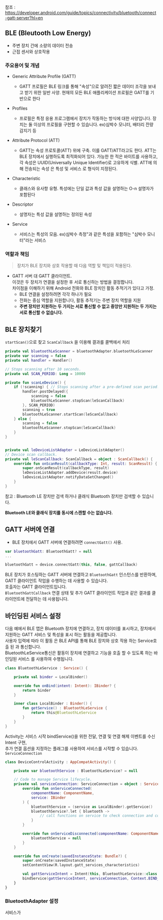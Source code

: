 참조 : https://developer.android.com/guide/topics/connectivity/bluetooth/connect-gatt-server?hl=en

## BLE (Bleutooth Low Energy)

- 주변 장치 간에 소량의 데이터 전송
- 근접 센서와 상호작용

### 주요용어 및 개념

- Generic Attribute Profile (GATT)
  - GATT 프로필은 BLE 링크를 통해 "속성"으로 알려진 짧은 데이터 조각을 보내고 받기 위한 일반 사양. 현재의 모든 BLE 애플리케이션 프로필은 GATT를 기반으로 한다

- Profiles
  - 프로필은 특정 응용 프로그램에서 장치가 작동하는 방식에 대한 사양입니다. 장치는 둘 이상의 프로필을 구현할 수 있습니다. ex)심박수 모니터, 배터리 잔량 감지기 등
- Attribute Protocol (ATT)
  - GATT는 속성 프로토콜(ATT) 위에 구축. 이를 GATT/ATT라고도 한다. ATT는 BLE 장치에서 실행하도록 최적화되어 있다. 
     가능한 한 적은 바이트를 사용하고, 각 속성은 UUID(Universally Unique Identifier)로 고유하게 식별. ATT에 의해 전송되는 속성 은 특성 및 서비스 로 형식이 지정된다.
- Characteristic
  - 클래스와 유사항 유형. 특성에는 단일 값과 특성 값을 설명하는 O-n 설명자가 포함된다
- Descriptor
  - 설명자는 특성 값을 설명하는 정의된 속성
- Service
  - 서비스는 특성의 모음. ex)심박수 측정"과 같은 특성을 포함하는 "심박수 모니터"라는 서비스

### 역할과 책임

>장치가 BLE 장치와 상호 작용할 때 다음 역할 및 책임이 적용된다.

- GATT 서버 대 GATT 클라이언트.  
  이것은 두 장치가 연결을 설정한 후 서로 통신하는 방법을 결정합니다.  
  차이점을 이해하기 위해 Android 전화와 BLE 장치인 활동 추적기가 있다고 가정.
  - BLE 연결을 설정하려면 각각 하나가 필요
  - 전화는 중심 역할을 지원합니다, 활동 추적기는 주변 장치 역할을 지원  
  - **주변 장치만 지원하는 두 가지는 서로 통신할 수 없고 중앙만 지원하는 두 가지는 서로 통신할 수 없습니다.**

## BLE 장치찾기

`startScan()`으로 찾고 `ScanCallback` 을 이용해 결과를 콜백에서 처리

```kotlin
private val bluetoothLeScanner = bluetoothAdapter.bluetoothLeScanner
private var scanning = false
private val handler = Handler()

// Stops scanning after 10 seconds.
private val SCAN_PERIOD: Long = 10000

private fun scanLeDevice() {
    if (!scanning) { // Stops scanning after a pre-defined scan period.
        handler.postDelayed({
            scanning = false
            bluetoothLeScanner.stopScan(leScanCallback)
        }, SCAN_PERIOD)
        scanning = true
        bluetoothLeScanner.startScan(leScanCallback)
    } else {
        scanning = false
        bluetoothLeScanner.stopScan(leScanCallback)
    }
}


private val leDeviceListAdapter = LeDeviceListAdapter()
// Device scan callback.
private val leScanCallback: ScanCallback = object : ScanCallback() {
    override fun onScanResult(callbackType: Int, result: ScanResult) {
        super.onScanResult(callbackType, result)
        leDeviceListAdapter.addDevice(result.device)
        leDeviceListAdapter.notifyDataSetChanged()
    }
}
```


참고 : Bluetooth LE 장치만 검색 하거나 클래식 Bluetooth 장치만 검색할 수 있습니다.

**Bluetooth LE와 클래식 장치를 동시에 스캔할 수는 없습니다.**

## GATT 서버에 연결
- BLE 장치에서 GATT 서버에 연결하려면 `connectGatt()` 사용. 

```kotlin
var bluetoothGatt: BluetoothGatt? = null
...

bluetoothGatt = device.connectGatt(this, false, gattCallback)
```
BLE 장치가 호스팅하는 GATT 서버에 연결하고 `BluetoothGatt` 인스턴스를 반환하며, GATT 클라이언트 작업을 수행하는 데 사용할 수 있습니다.  
호출자는 GATT 클라이언트입니다.  
`BluetoothGattCallback` 연결 상태 및 추가 GATT 클라이언트 작업과 같은 결과를 클라이언트에 전달하는 데 사용됩니다.

## 바인딩된 서비스 설정

다음 예에서 BLE 앱은 Bluetooth 장치에 연결하고, 장치 데이터를 표시하고, 장치에서 지원하는 GATT 서비스 및 특성을 표시 하는 활동을 제공합니다.  
사용자 입력에 따라 이 활동 은 BLE API를 통해 BLE 장치와 상호 작용 하는 Service호출 된 과 통신합니다.  
BluetoothLeService통신은 활동이 장치에 연결하고 기능을 호출 할 수 있도록 하는 바인딩된 서비스 를 사용하여 수행됩니다. 

```kotlin
class BluetoothLeService : Service() {

    private val binder = LocalBinder()

    override fun onBind(intent: Intent): IBinder? {
        return binder
    }

    inner class LocalBinder : Binder() {
        fun getService() : BluetoothLeService {
            return this@BluetoothLeService
        }
    }
}
```

Activity는 서비스 시작 bindService()을 위한 전달, 연결 및 연결 해제 이벤트를 수신 Intent 구현,  
추가 연결 옵션을 지정하는 플래그를 사용하여 서비스를 시작할 수 있습니다. `ServiceConnection`

```kotlin
class DeviceControlActivity : AppCompatActivity() {

    private var bluetoothService : BluetoothLeService? = null

    // Code to manage Service lifecycle.
    private val serviceConnection: ServiceConnection = object : ServiceConnection {
        override fun onServiceConnected(
            componentName: ComponentName,
            service: IBinder
        ) {
            bluetoothService = (service as LocalBinder).getService()
            bluetoothService?.let { bluetooth ->
                // call functions on service to check connection and connect to devices
            }
        }

        override fun onServiceDisconnected(componentName: ComponentName) {
            bluetoothService = null
        }
    }

    override fun onCreate(savedInstanceState: Bundle?) {
        super.onCreate(savedInstanceState)
        setContentView(R.layout.gatt_services_characteristics)

        val gattServiceIntent = Intent(this, BluetoothLeService::class.java)
        bindService(gattServiceIntent, serviceConnection, Context.BIND_AUTO_CREATE)
    }
}
```

### BluetoothAdapter 설정

서비스가 








